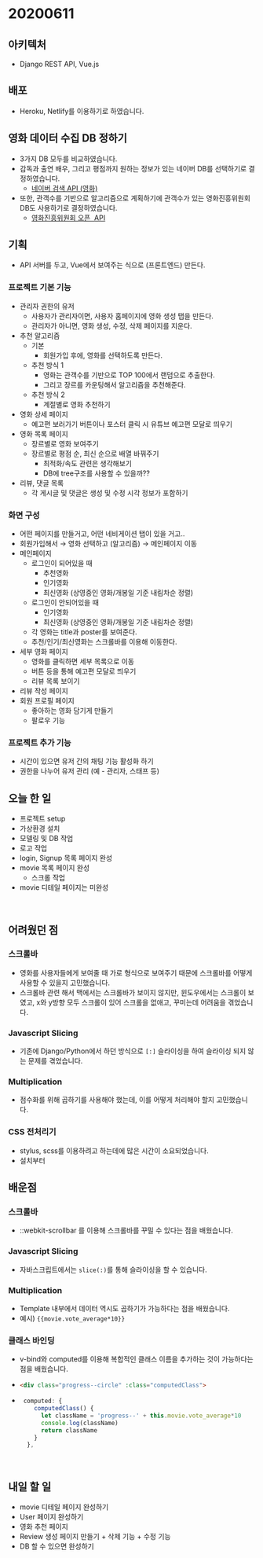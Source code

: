 # 20200611

## 아키텍처

- Django REST API, Vue.js



## 배포

- Heroku, Netlify를 이용하기로 하였습니다.



## 영화 데이터 수집 DB 정하기

- 3가지 DB 모두를 비교하였습니다. 
- 감독과 출연 배우, 그리고 평점까지 원하는 정보가 있는 네이버 DB를 선택하기로 결정하였습니다.
  - <a href="https://developers.naver.com/docs/search/movie/">네이버 검색 API (영화)</a>
- 또한, 관객수를 기반으로 알고리즘으로 계획하기에 관객수가 있는 영화진흥위원회 DB도 사용하기로 결정하였습니다.
  - <a href="https://www.kobis.or.kr/kobisopenapi/homepg/apiservice/searchServiceInfo.do">영화진흥위원회 오픈  API</a>



## 기획

- API 서버를 두고, Vue에서 보여주는 식으로 (프론트엔드) 만든다.

### 프로젝트 기본 기능

- 관리자 권한의 유저
  - 사용자가 관리자이면, 사용자 홈페이지에 영화 생성 탭을 만든다.
  - 관리자가 아니면, 영화 생성, 수정, 삭제 페이지를 지운다.
- 추천 알고리즘
  - 기본
    - 회원가입 후에, 영화를 선택하도록 만든다.
  - 추천 방식 1
    - 영화는 관객수를 기반으로 TOP 100에서 랜덤으로 추출한다.
    - 그리고 장르를 카운팅해서 알고리즘을 추천해준다.
  - 추천 방식 2
    - 계절별로 영화 추천하기
- 영화 상세 페이지
  - 예고편 보러가기 버튼이나 포스터 클릭 시 유튜브 예고편 모달로 띄우기 
- 영화 목록 페이지
  - 장르별로 영화 보여주기
  - 장르별로 평점 순, 최신 순으로 배열 바꿔주기 
    - 최적화/속도 관련은 생각해보기 
    - DB에 tree구조를 사용할 수 있을까?? 
- 리뷰, 댓글 목록
  - 각 게시글 및 댓글은 생성 및 수정 시각 정보가 포함하기

### 화면 구성 

- 어떤 페이지를 만들거고, 어떤 네비게이션 탭이 있을 거고..
- 회원가입해서 →  영화 선택하고 (알고리즘) → 메인페이지 이동
- 메인페이지
  - 로그인이 되어있을 때
    - 추천영화
    - 인기영화 
    - 최신영화 (상영중인 영화/개봉일 기준 내림차순 정렬)
  - 로그인이 안되어있을 때 
    - 인기영화 
    - 최신영화 (상영중인 영화/개봉일 기준 내림차순 정렬)
  - 각 영화는 title과 poster를 보여준다.
  - 추천/인기/최신영화는 스크롤바를 이용해 이동한다.
- 세부 영화 페이지
  - 영화를 클릭하면 세부 목록으로 이동
  - 버튼 등을 통해 예고편 모달로 띄우기
  - 리뷰 목록 보이기
- 리뷰 작성 페이지
- 회원 프로필 페이지
  - 좋아하는 영화 담기게 만들기
  - 팔로우 기능

### 프로젝트 추가 기능

- 시간이 있으면 유저 간의 채팅 기능 활성화 하기 
- 권한을 나누어 유저 관리 (예 - 관리자, 스태프 등)





## 오늘 한 일

- 프로젝트 setup 
- 가상환경 설치
- 모델링 및 DB 작업
- 로고 작업
- login, Signup 목록 페이지 완성
- movie 목록 페이지 완성
  - 스크롤 작업
- movie 디테일 페이지는 미완성 



<br>

## 어려웠던 점

### 스크롤바

- 영화를 사용자들에게 보여줄 때 가로 형식으로 보여주기 때문에 스크롤바를 어떻게 사용할 수 있을지 고민했습니다.
- 스크롤바 관련 해서 맥에서는 스크롤바가 보이지 않지만, 윈도우에서는 스크롤이 보였고, x와 y방향 모두 스크롤이 있어 스크롤을 없애고, 꾸미는데 어려움을 겪었습니다.



### Javascript Slicing

- 기존에 Django/Python에서 하던 방식으로 `[:]` 슬라이싱을 하여 슬라이싱 되지 않는 문제를 겪었습니다.



### Multiplication

- 점수화를 위해 곱하기를 사용해야 했는데, 이를 어떻게 처리해야 할지 고민했습니다.



### CSS 전처리기 

- stylus, scss를 이용하려고 하는데에 많은 시간이 소요되었습니다.
- 설치부터 





## 배운점

### 스크롤바

- ::webkit-scrollbar 를 이용해 스크롤바를 꾸밀 수 있다는 점을 배웠습니다.

### Javascript Slicing

- 자바스크립트에서는 `slice(:)`를 통해 슬라이싱을 할 수 있습니다.

### Multiplication

- Template 내부에서 데이터 역시도 곱하기가 가능하다는 점을 배웠습니다.
- 예시) `{{movie.vote_average*10}}`

### 클래스 바인딩

- v-bind와 computed를 이용해 복합적인 클래스 이름을 추가하는 것이 가능하다는 점을 배웠습니다.

- ```html
  <div class="progress--circle" :class="computedClass">
  ```

- ```javascript
   computed: {
      computedClass() {
        let className = 'progress--' + this.movie.vote_average*10
        console.log(className)
        return className
      }
    },
  ```

<br>

## 내일 할 일 

- movie 디테일 페이지 완성하기
- User 페이지 완성하기
- 영화 추천 페이지
- Review 생성 페이지 만들기  + 삭제 기능 + 수정 기능 
- DB 할 수 있으면 완성하기



